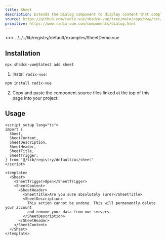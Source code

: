 ```yaml
---
title: Sheet
description: Extends the Dialog component to display content that complements the main content of the screen.
source: https://github.com/radix-vue/shadcn-vue/tree/main/apps/www/src/lib/registry/default/ui/dialog 
primitive: https://www.radix-vue.com/components/dialog.html
---
```


<ComponentPreview name="SheetDemo" >

<<< ../../../lib/registry/default/examples/SheetDemo.vue

</ComponentPreview>



## Installation

```bash
npx shadcn-vue@latest add sheet
```

<ManualInstall>

1. Install `radix-vue`:

```bash
npm install radix-vue
```

2. Copy and paste the component source files linked at the top of this page into your project.
</ManualInstall>

## Usage

```vue
<script setup lang="ts">
import {
  Sheet,
  SheetContent,
  SheetDescription,
  SheetHeader,
  SheetTitle,
  SheetTrigger,
} from '@/lib/registry/default/ui/sheet'
</script>

<template>
  <Sheet>
    <SheetTrigger>Open</SheetTrigger>
    <SheetContent>
      <SheetHeader>
        <SheetTitle>Are you sure absolutely sure?</SheetTitle>
        <SheetDescription>
          This action cannot be undone. This will permanently delete your account
          and remove your data from our servers.
        </SheetDescription>
      </SheetHeader>
    </SheetContent>
  </Sheet>
</template>
```